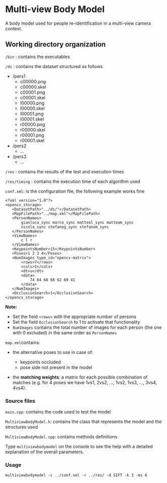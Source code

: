 # Multi-view Body Model
A body model used for people re-identification in a multi-view camera context. 

## Working directory organization

`/bin` : contains the executables

`/ds`  : contains the dataset structured as follows

* /pers1
    + c00000.png
    + c00000.skel
    + c00001.png
    + c00001.skel
    + l00000.png
    + l00000.skel
    + l00001.png
    + l00001.skel
    + r00000.png
    + r00000.skel
    + r00001.png
    + r00001.skel
* /pers2
    + ...
* /pers3
    + ... 
  
 
`/res`  : contains the results of the test and execution times

`/res/timing` : contains the execution time of each algorithm used

`conf.xml`: is the configuration file, the following example works fine


    <?xml version="1.0"?>
    <opencv_storage>
       <DatasetPath>"../ds/"</DatasetPath>
       <MapFilePath>"../map.xml"</MapFilePath>
       <PersonNames>
           gianluca_sync marco_sync matteol_sync matteom_sync 
           nicola_sync stefanog_sync stefanom_sync
       </PersonNames>
       <ViewNames>
           c l r
       </ViewNames>
       <KeypointsNumber>15</KeypointsNumber>
       <Poses>1 2 3 4</Poses>
       <NumImages type_id="opencv-matrix">
           <rows>7</rows>
           <cols>1</cols>
           <dt>u</dt>
           <data>
               74 84 68 68 62 69 41
           </data>
       </NumImages>
       <OcclusionSearch>1</OcclusionSearch>
    </opencv_storage>


**Note:** 
- Set the field `<rows>` with the appropriate number of persons
- Set the field `OcclusionSearch` to 1 to activate that functionality 
- `NumImages` contains the total number of images for each person 
(the one with 0 excluded) in the same order as `PersonNames`

`map.xml`contains:

- the alternative poses to use in case of:
    + keypoints occluded
    + pose side not present in the model
     
- the **matching weights**: a matrix for each possible combination of 
matches (e.g. for 4 poses we have 1vs1, 2vs2, ..., 1vs2, 1vs3, ..., 
3vs4, 4vs4).

### Source files

`main.cpp`: contains the code used to test the model 

`MultiviewBodyModel.h`: contains the class that represents the model and the structures used

`MultiviewBodyModel.cpp`: contains methods definitions

Type `multiviewbodymodel` on the console to see the help with a detailed explanation of the overall 
parameters.

### Usage
`multiviewbodymodel -c ../conf.xml -r ../res/ -d SIFT -k 3 -ms 8`